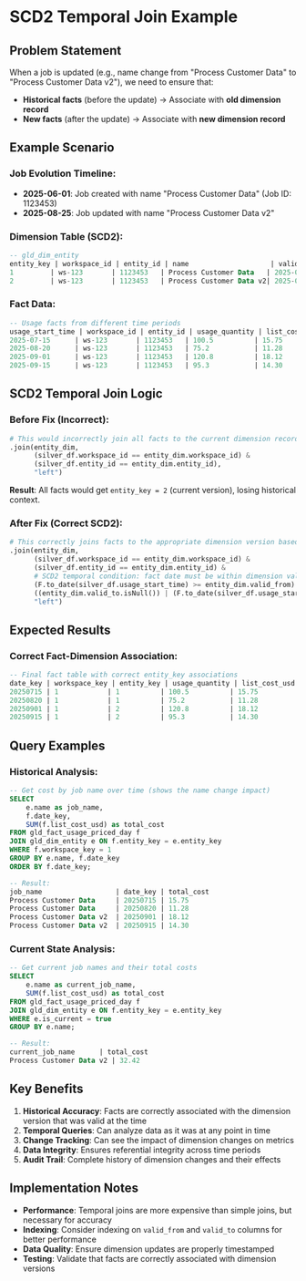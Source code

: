 # SCD2 Temporal Join Example

## Problem Statement

When a job is updated (e.g., name change from "Process Customer Data" to "Process Customer Data v2"), we need to ensure that:
- **Historical facts** (before the update) → Associate with **old dimension record**
- **New facts** (after the update) → Associate with **new dimension record**

## Example Scenario

### Job Evolution Timeline:
- **2025-06-01**: Job created with name "Process Customer Data" (Job ID: 1123453)
- **2025-08-25**: Job updated with name "Process Customer Data v2"

### Dimension Table (SCD2):
```sql
-- gld_dim_entity
entity_key | workspace_id | entity_id | name                    | valid_from  | valid_to    | is_current
1         | ws-123       | 1123453   | Process Customer Data   | 2025-06-01  | 2025-08-25  | false
2         | ws-123       | 1123453   | Process Customer Data v2| 2025-08-25  | null        | true
```

### Fact Data:
```sql
-- Usage facts from different time periods
usage_start_time | workspace_id | entity_id | usage_quantity | list_cost_usd
2025-07-15      | ws-123       | 1123453   | 100.5          | 15.75
2025-08-20      | ws-123       | 1123453   | 75.2           | 11.28
2025-09-01      | ws-123       | 1123453   | 120.8          | 18.12
2025-09-15      | ws-123       | 1123453   | 95.3           | 14.30
```

## SCD2 Temporal Join Logic

### Before Fix (Incorrect):
```python
# This would incorrectly join all facts to the current dimension record
.join(entity_dim, 
      (silver_df.workspace_id == entity_dim.workspace_id) & 
      (silver_df.entity_id == entity_dim.entity_id), 
      "left")
```

**Result**: All facts would get `entity_key = 2` (current version), losing historical context.

### After Fix (Correct SCD2):
```python
# This correctly joins facts to the appropriate dimension version based on time
.join(entity_dim, 
      (silver_df.workspace_id == entity_dim.workspace_id) & 
      (silver_df.entity_id == entity_dim.entity_id) &
      # SCD2 temporal condition: fact date must be within dimension validity period
      (F.to_date(silver_df.usage_start_time) >= entity_dim.valid_from) &
      ((entity_dim.valid_to.isNull()) | (F.to_date(silver_df.usage_start_time) < entity_dim.valid_to)), 
      "left")
```

## Expected Results

### Correct Fact-Dimension Association:
```sql
-- Final fact table with correct entity_key associations
date_key | workspace_key | entity_key | usage_quantity | list_cost_usd | job_name
20250715 | 1            | 1          | 100.5          | 15.75         | Process Customer Data
20250820 | 1            | 1          | 75.2           | 11.28         | Process Customer Data
20250901 | 1            | 2          | 120.8          | 18.12         | Process Customer Data v2
20250915 | 1            | 2          | 95.3           | 14.30         | Process Customer Data v2
```

## Query Examples

### Historical Analysis:
```sql
-- Get cost by job name over time (shows the name change impact)
SELECT 
    e.name as job_name,
    f.date_key,
    SUM(f.list_cost_usd) as total_cost
FROM gld_fact_usage_priced_day f
JOIN gld_dim_entity e ON f.entity_key = e.entity_key
WHERE f.workspace_key = 1
GROUP BY e.name, f.date_key
ORDER BY f.date_key;

-- Result:
job_name                  | date_key | total_cost
Process Customer Data     | 20250715 | 15.75
Process Customer Data     | 20250820 | 11.28
Process Customer Data v2  | 20250901 | 18.12
Process Customer Data v2  | 20250915 | 14.30
```

### Current State Analysis:
```sql
-- Get current job names and their total costs
SELECT 
    e.name as current_job_name,
    SUM(f.list_cost_usd) as total_cost
FROM gld_fact_usage_priced_day f
JOIN gld_dim_entity e ON f.entity_key = e.entity_key
WHERE e.is_current = true
GROUP BY e.name;

-- Result:
current_job_name      | total_cost
Process Customer Data v2 | 32.42
```

## Key Benefits

1. **Historical Accuracy**: Facts are correctly associated with the dimension version that was valid at the time
2. **Temporal Queries**: Can analyze data as it was at any point in time
3. **Change Tracking**: Can see the impact of dimension changes on metrics
4. **Data Integrity**: Ensures referential integrity across time periods
5. **Audit Trail**: Complete history of dimension changes and their effects

## Implementation Notes

- **Performance**: Temporal joins are more expensive than simple joins, but necessary for accuracy
- **Indexing**: Consider indexing on `valid_from` and `valid_to` columns for better performance
- **Data Quality**: Ensure dimension updates are properly timestamped
- **Testing**: Validate that facts are correctly associated with dimension versions
